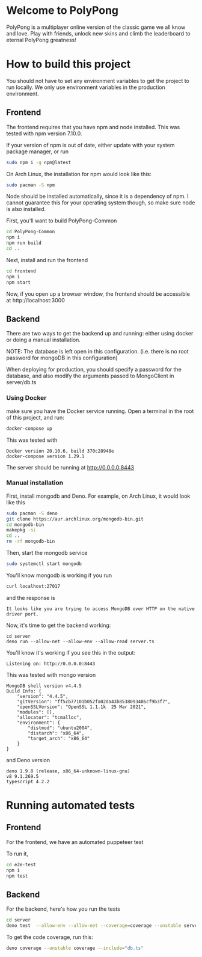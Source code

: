 # Welcome to PolyPong

PolyPong is a multiplayer online version of the classic game we all know and love. Play with friends, unlock new skins and climb the leaderboard to eternal PolyPong greatness!

# How to build this project
You should not have to set any environment variables to
get the project to run locally. We only use environment variables in the production environment.

## Frontend

The frontend requires that you have npm and node installed.
This was tested with npm version 7.10.0.

If your version of npm is out of date, either update with
your system package manager, or run 

```bash
sudo npm i -g npm@latest
```

On Arch Linux, the installation for npm would look like this:
```bash
sudo pacman -S npm
```

Node should be installed automatically, since it is a
dependency of npm. I cannot guarantee this for your
operating system though, so make sure node is also installed.


First, you'll want to build PolyPong-Common

```bash
cd PolyPong-Common
npm i
npm run build
cd ..
```

Next, install and run the frontend
```bash
cd frontend
npm i
npm start
```

Now, if you open up a browser window,
the frontend should be accessible at
http://localhost:3000

## Backend
There are two ways to get the backend up and running: either using docker or doing a manual installation.

NOTE: The database is left open in this configuration.
(i.e. there is no root password for mongoDB in this configuration)

When deploying for production, you should specify a password
for the database, and also modify the arguments passed to MongoClient
in server/db.ts

### Using Docker
make sure you have the Docker service running.
Open a terminal in the root of this project, and run:

```bash
docker-compose up
```

This was tested with 
```
Docker version 20.10.6, build 370c28948e
docker-compose version 1.29.1
```

The server should be running at
http://0.0.0.0:8443

### Manual installation

First, install mongodb and Deno.
For example, on Arch Linux, it would look like this

```bash
sudo pacman -S deno
git clone https://aur.archlinux.org/mongodb-bin.git
cd mongodb-bin
makepkg -si
cd ..
rm -rf mongodb-bin
```
Then, start the mongodb service

```bash
sudo systemctl start mongodb
```

You'll know mongodb is working if you run
```bash
curl localhost:27017
```
and the response is
```
It looks like you are trying to access MongoDB over HTTP on the native driver port.
```

Now, it's time to get the backend working:
```
cd server
deno run --allow-net --allow-env --allow-read server.ts
```

You'll know it's working if you see this in the output:
```
Listening on: http://0.0.0.0:8443
```

This was tested with mongo version
```
MongoDB shell version v4.4.5
Build Info: {
    "version": "4.4.5",
    "gitVersion": "ff5cb77101b052fa02da43b8538093486cf9b3f7",
    "openSSLVersion": "OpenSSL 1.1.1k  25 Mar 2021",
    "modules": [],
    "allocator": "tcmalloc",
    "environment": {
        "distmod": "ubuntu2004",
        "distarch": "x86_64",
        "target_arch": "x86_64"
    }
}
```

and Deno version
```
deno 1.9.0 (release, x86_64-unknown-linux-gnu)
v8 9.1.269.5
typescript 4.2.2
```

# Running automated tests

## Frontend
For the frontend, we have an automated puppeteer test

To run it,

```bash
cd e2e-test
npm i
npm test
```


## Backend
For the backend, here's how you run the tests

```bash
cd server
deno test  --allow-env --allow-net --coverage=coverage --unstable server.ts 
```

To get the code coverage, run this:
```bash
deno coverage --unstable coverage --include="db.ts"
```

